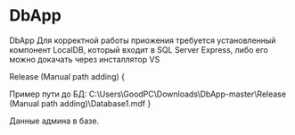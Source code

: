 # DbApp
DbApp
Для корректной работы приожения требуется установленный компонент LocalDB, который входит в SQL Server Express, либо его можно докачать через инсталлятор VS

Release (Manual path adding)
{

Пример пути до БД:
C:\Users\GoodPC\Downloads\DbApp-master\Release (Manual path adding)\Database1.mdf
}

Данные админа в базе.
